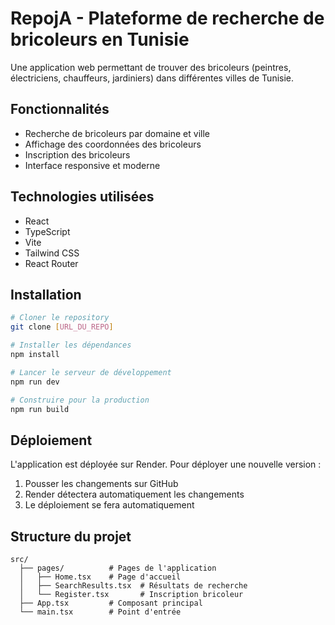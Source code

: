 # RepojA - Plateforme de recherche de bricoleurs en Tunisie

Une application web permettant de trouver des bricoleurs (peintres, électriciens, chauffeurs, jardiniers) dans différentes villes de Tunisie.

## Fonctionnalités

- Recherche de bricoleurs par domaine et ville
- Affichage des coordonnées des bricoleurs
- Inscription des bricoleurs
- Interface responsive et moderne

## Technologies utilisées

- React
- TypeScript
- Vite
- Tailwind CSS
- React Router

## Installation

```bash
# Cloner le repository
git clone [URL_DU_REPO]

# Installer les dépendances
npm install

# Lancer le serveur de développement
npm run dev

# Construire pour la production
npm run build
```

## Déploiement

L'application est déployée sur Render. Pour déployer une nouvelle version :

1. Pousser les changements sur GitHub
2. Render détectera automatiquement les changements
3. Le déploiement se fera automatiquement

## Structure du projet

```
src/
  ├── pages/          # Pages de l'application
  │   ├── Home.tsx    # Page d'accueil
  │   ├── SearchResults.tsx  # Résultats de recherche
  │   └── Register.tsx       # Inscription bricoleur
  ├── App.tsx         # Composant principal
  └── main.tsx        # Point d'entrée
```